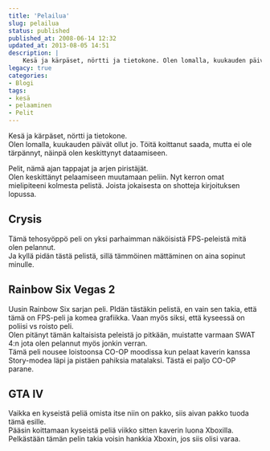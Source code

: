 ```yaml
---
title: 'Pelailua'
slug: pelailua
status: published
published_at: 2008-06-14 12:32
updated_at: 2013-08-05 14:51
description: |
    Kesä ja kärpäset, nörtti ja tietokone. Olen lomalla, kuukauden päivät ollut jo. Töitä koittanut saada, mutta ei ole tärpännyt, näinpä olen keskittynyt dataamiseen. Pelit, nämä ajan tappajat ja arjen piristäjät. Olen keskittänyt pelaamiseen muutamaan peliin. Nyt kerron omat mielipiteeni kolmesta pelistä. Joista jokaisesta on shotteja kirjoituksen lopussa. Crysis Tämä tehosyöppö peli on yksi parhaimman näköisistä… Jatka lukemista Pelailua
legacy: true
categories:
- Blogi
tags:
- kesä
- pelaaminen
- Pelit
---
```


<p>Kesä ja kärpäset, nörtti ja tietokone.<br />
Olen lomalla, kuukauden päivät ollut jo. Töitä koittanut saada, mutta ei ole tärpännyt, näinpä olen keskittynyt dataamiseen.</p>
<p>Pelit, nämä ajan tappajat ja arjen piristäjät.<br />
Olen keskittänyt pelaamiseen muutamaan peliin. Nyt kerron omat mielipiteeni kolmesta pelistä. Joista jokaisesta on shotteja kirjoituksen lopussa.</p>
<h2>Crysis</h2>
<p>Tämä tehosyöppö peli on yksi parhaimman näköisistä FPS-peleistä mitä olen pelannut.<br />
Ja kyllä pidän tästä pelistä, sillä tämmöinen mättäminen on aina sopinut minulle.</p>
<h2>Rainbow Six Vegas 2</h2>
<p>Uusin Rainbow Six sarjan peli. PIdän tästäkin pelistä, en vain sen takia, että tämä on FPS-peli ja komea grafiikka. Vaan myös siksi, että kyseessä on poliisi vs roisto peli.<br />
Olen pitänyt tämän kaltaisista peleistä jo pitkään, muistatte varmaan SWAT 4:n jota olen pelannut myös jonkin verran.<br />
Tämä peli nousee loistoonsa CO-OP moodissa kun pelaat kaverin kanssa Story-modea läpi ja pistäen pahiksia matalaksi. Tästä ei paljo CO-OP parane.</p>
<h2>GTA IV</h2>
<p>Vaikka en kyseistä peliä omista itse niin on pakko, siis aivan pakko tuoda tämä esille.<br />
Pääsin koittamaan kyseistä peliä viikko sitten kaverin luona Xboxilla.<br />
Pelkästään tämän pelin takia voisin hankkia Xboxin, jos siis olisi varaa.</p>